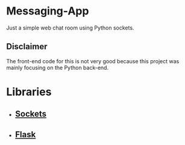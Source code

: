 # Messaging-App
Just a simple web chat room using Python sockets.
## Disclaimer
The front-end code for this is not very good because this project was mainly focusing on the Python back-end.
# Libraries
* ## [Sockets](https://docs.python.org/3/library/socket.html)
* ## [Flask](https://flask.palletsprojects.com/en/2.0.x/)
